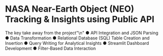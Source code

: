 # NASA Near-Earth Object (NEO) Tracking &amp; Insights using Public API
The key take away from the project"\n"
●	API Integration and JSON Parsing
●	 Data Transformation 
●	Relational Database (SQL) Table Creation and Insertion
●	Query Writing for Analytical Insights
●	Streamlit Dashboard Development
●	Filter-Based Data Interaction


